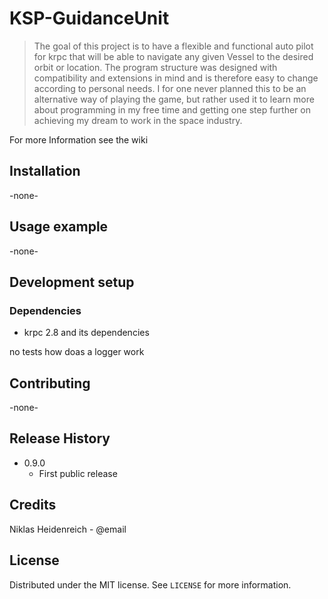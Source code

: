 # KSP-GuidanceUnit
> The goal of this project is to have a flexible and functional auto pilot for krpc that will be able to navigate any given Vessel to the desired orbit or location. The program structure was designed with compatibility and extensions in mind and is therefore easy to change according to personal needs. 
I for one never planned this to be an alternative way of playing the game, but rather used it to learn more about programming in my free time and getting one step further on achieving my dream to work in the space industry. 
<p>

For more Information see the wiki
## Installation
 -none-
## Usage example
 -none-
## Development setup
### Dependencies
* krpc 2.8 and its dependencies

no tests
how doas a logger work

## Contributing
 -none-
## Release History
* 0.9.0
    * First public release
## Credits
Niklas Heidenreich - @email

## License
Distributed under the MIT license. See ``LICENSE`` for more information.
